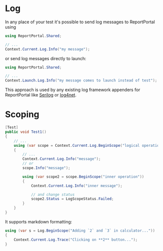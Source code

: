 # Log

In any place of your test it's possible to send log messages to ReportPortal using
```csharp
using ReportPortal.Shared;

// ...
Context.Current.Log.Info("my message");
```

or send log messages directly to launch:
```csharp
using ReportPortal.Shared;

// ...
Context.Launch.Log.Info("my message comes to launch instead of test");
```

This approach is used by any existing log framework appenders for ReportPortal like [Serilog](https://github.com/reportportal/logger-net-serilog) or [log4net](https://github.com/reportportal/logger-net-log4net).

# Scoping

```csharp
[Test]
public void Test1()
{
    // ...
    using (var scope = Context.Current.Log.BeginScope("logical operation"))
    {
        // ...
        Context.Current.Log.Info("message");
        // or
        scope.Info("message");

        using (var scope2 = scope.BeginScope("inner operation"))
        {
            Context.Current.Log.Info("inner message");

            // and change status
            scope2.Status = LogScopeStatus.Failed;
        }
    }
}
```

It supports markdown formatting:
```csharp
using (var s = Log.BeginScope("Adding `2` and `3` in calculator..."))
{
    Context.Current.Log.Trace("Clicking on **2** button...");
}
```